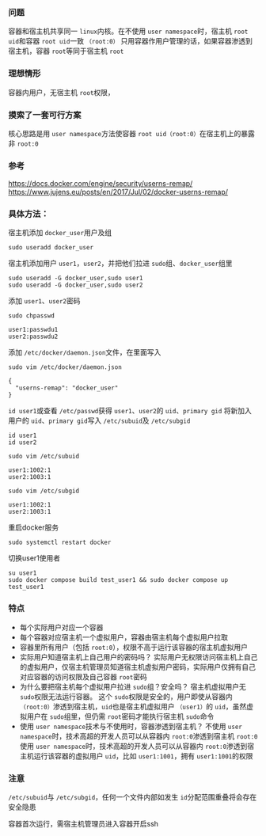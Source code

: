 ### 问题

容器和宿主机共享同一 `linux`内核。在不使用 `user namespace`时，宿主机 `root uid`和容器 `root uid`一致 `（root:0）`
只用容器作用户管理的话，如果容器渗透到宿主机，容器 `root`等同于宿主机 `root`

### 理想情形

容器内用户，无宿主机 `root`权限，

### 摸索了一套可行方案

核心思路是用 `user namespace`方法使容器 `root uid（root:0）`在宿主机上的暴露非 `root:0`

### 参考

https://docs.docker.com/engine/security/userns-remap/
https://www.jujens.eu/posts/en/2017/Jul/02/docker-userns-remap/

### 具体方法：

宿主机添加 `docker_user`用户及组

```shell
sudo useradd docker_user
```

宿主机添加用户 `user1`，`user2`，并把他们拉进 `sudo`组、`docker_user`组里

```shell
sudo useradd -G docker_user,sudo user1
sudo useradd -G docker_user,sudo user2
```

添加 `user1`、`user2`密码

```shell
sudo chpasswd
```

```
user1:passwdu1
user2:passwdu2
```

添加 `/etc/docker/daemon.json`文件，在里面写入

```shell
sudo vim /etc/docker/daemon.json
```

```
{
  "userns-remap": "docker_user"
}
```

`id user1`或查看 `/etc/passwd`获得 `user1`、`user2`的 `uid`、`primary gid`
将新加入用户的 `uid`、`primary gid`写入 `/etc/subuid`及 `/etc/subgid`

```shell
id user1
id user2
```

```shell
sudo vim /etc/subuid
```

```
user1:1002:1
user2:1003:1
```

```shell
sudo vim /etc/subgid
```

```
user1:1002:1
user2:1003:1
```

重启docker服务

```shell
sudo systemctl restart docker
```

切换user1使用者

```shell
su user1
sudo docker compose build test_user1 && sudo docker compose up test_user1
```

### 特点

- 每个实际用户对应一个容器
- 每个容器对应宿主机一个虚拟用户，容器由宿主机每个虚拟用户拉取
- 容器里所有用户（包括 `root:0`），权限不高于运行该容器的宿主机虚拟用户
- 实际用户知道宿主机上自己用户的密码吗？
  实际用户无权限访问宿主机上自己的虚拟用户，仅宿主机管理员知道宿主机虚拟用户密码，实际用户仅拥有自己对应容器的访问权限及自己容器 `root`密码
- 为什么要把宿主机每个虚拟用户拉进 `sudo`组？安全吗？
  宿主机虚拟用户无 `sudo`权限无法运行容器。
  这个 `sudo`权限是安全的，用户即使从容器内 `（root:0）`渗透到宿主机，`uid`也是宿主机虚拟用户 `（user1）`的 `uid`，虽然虚拟用户在 `sudo`组里，但仍需 `root`密码才能执行宿主机 `sudo`命令
- 使用 `user namespace`技术与不使用时，容器渗透到宿主机？
  不使用 `user namespace`时，技术高超的开发人员可以从容器内 `root:0`渗透到宿主机 `root:0`
  使用 `user namespace`时，技术高超的开发人员可以从容器内 `root:0`渗透到宿主机运行该容器的虚拟用户 `uid`，比如 `user1:1001`，拥有 `user1:1001`的权限

### 注意

`/etc/subuid`与 `/etc/subgid`，任何一个文件内部如发生 `id`分配范围重叠将会存在安全隐患

容器首次运行，需宿主机管理员进入容器开启ssh
